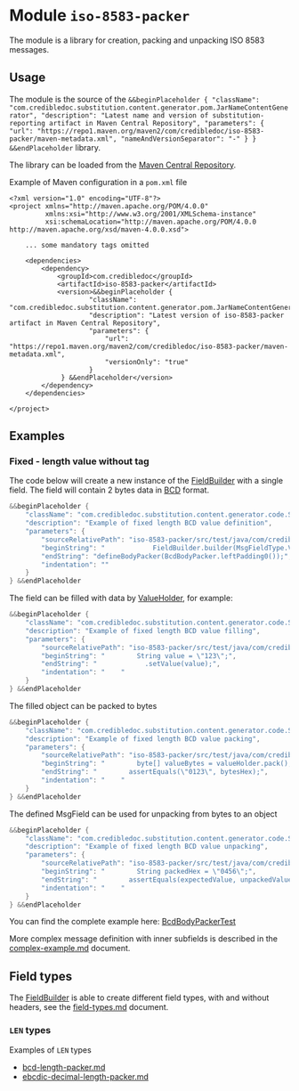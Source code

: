 # Module `iso-8583-packer`

The module is a library for creation, packing and unpacking ISO 8583 messages.

## Usage
The module is the source of the `&&beginPlaceholder {
                                          "className": "com.credibledoc.substitution.content.generator.pom.JarNameContentGenerator",
                                          "description": "Latest name and version of substitution-reporting artifact in Maven Central Repository",
                                          "parameters": {
                                              "url": "https://repo1.maven.org/maven2/com/credibledoc/iso-8583-packer/maven-metadata.xml",
                                              "nameAndVersionSeparator": "-"
                                          }
                                   } &&endPlaceholder` library.

The library can be loaded from the [Maven Central Repository](https://mvnrepository.com/artifact/com.credibledoc/iso-8583-packer).

Example of Maven configuration in a `pom.xml` file

    <?xml version="1.0" encoding="UTF-8"?>
    <project xmlns="http://maven.apache.org/POM/4.0.0"
             xmlns:xsi="http://www.w3.org/2001/XMLSchema-instance"
             xsi:schemaLocation="http://maven.apache.org/POM/4.0.0 http://maven.apache.org/xsd/maven-4.0.0.xsd">
    
        ... some mandatory tags omitted
    
        <dependencies>
            <dependency>
                <groupId>com.credibledoc</groupId>
                <artifactId>iso-8583-packer</artifactId>
                <version>&&beginPlaceholder {
                        "className": "com.credibledoc.substitution.content.generator.pom.JarNameContentGenerator",
                        "description": "Latest version of iso-8583-packer artifact in Maven Central Repository",
                        "parameters": {
                            "url": "https://repo1.maven.org/maven2/com/credibledoc/iso-8583-packer/maven-metadata.xml",
                            "versionOnly": "true"
                        }
                 } &&endPlaceholder</version>
            </dependency>
        </dependencies>
    
    </project>

## Examples

### Fixed - length value without tag

The code below will create a new instance of the [FieldBuilder](https://github.com/credibledoc/credible-doc/blob/master/iso-8583-packer/src/main/java/com/credibledoc/iso8583packer/FieldBuilder.java) with a single field.
The field will contain 2 bytes data in [BCD](https://en.wikipedia.org/wiki/Binary-coded_decimal) format.

```Java
&&beginPlaceholder {
    "className": "com.credibledoc.substitution.content.generator.code.SourceContentGenerator",
    "description": "Example of fixed length BCD value definition",
    "parameters": {
        "sourceRelativePath": "iso-8583-packer/src/test/java/com/credibledoc/iso8583packer/bcd/BcdBodyPackerTest.java",
        "beginString": "            FieldBuilder.builder(MsgFieldType.VAL)",
        "endString": "defineBodyPacker(BcdBodyPacker.leftPadding0());",
        "indentation": ""
    }
} &&endPlaceholder
```

The field can be filled with data by [ValueHolder](https://github.com/credibledoc/credible-doc/blob/master/iso-8583-packer/src/main/java/com/credibledoc/iso8583packer/ValueHolder.java),
for example:
```Java
&&beginPlaceholder {
    "className": "com.credibledoc.substitution.content.generator.code.SourceContentGenerator",
    "description": "Example of fixed length BCD value filling",
    "parameters": {
        "sourceRelativePath": "iso-8583-packer/src/test/java/com/credibledoc/iso8583packer/bcd/BcdBodyPackerTest.java",
        "beginString": "        String value = \"123\";",
        "endString": "            .setValue(value);",
        "indentation": "    "
    }
} &&endPlaceholder
```

The filled object can be packed to bytes
```Java
&&beginPlaceholder {
    "className": "com.credibledoc.substitution.content.generator.code.SourceContentGenerator",
    "description": "Example of fixed length BCD value packing",
    "parameters": {
        "sourceRelativePath": "iso-8583-packer/src/test/java/com/credibledoc/iso8583packer/bcd/BcdBodyPackerTest.java",
        "beginString": "        byte[] valueBytes = valueHolder.pack();",
        "endString": "        assertEquals(\"0123\", bytesHex);",
        "indentation": "    "
    }
} &&endPlaceholder
```

The defined MsgField can be used for unpacking from bytes to an object
```Java
&&beginPlaceholder {
    "className": "com.credibledoc.substitution.content.generator.code.SourceContentGenerator",
    "description": "Example of fixed length BCD value unpacking",
    "parameters": {
        "sourceRelativePath": "iso-8583-packer/src/test/java/com/credibledoc/iso8583packer/bcd/BcdBodyPackerTest.java",
        "beginString": "        String packedHex = \"0456\";",
        "endString": "        assertEquals(expectedValue, unpackedValue);",
        "indentation": "    "
    }
} &&endPlaceholder
```

You can find the complete example here: [BcdBodyPackerTest](https://github.com/credibledoc/credible-doc/blob/master/iso-8583-packer/src/test/java/com/credibledoc/iso8583packer/bcd/BcdBodyPackerTest.java)

More complex message definition with inner subfields is described in the [complex-example.md](doc/complex-example.md) document.

## Field types
The [FieldBuilder](https://github.com/credibledoc/credible-doc/blob/master/iso-8583-packer/src/main/java/com/credibledoc/iso8583packer/FieldBuilder.java)
is able to create different field types, with and without headers, see the [field-types.md](doc/field-types.md) document.

### `LEN` types
Examples of `LEN` types

* [bcd-length-packer.md](doc/bcd/bcd-length-packer.md)
* [ebcdic-decimal-length-packer.md](doc/ebcdic/ebcdic-decimal-length-packer.md)